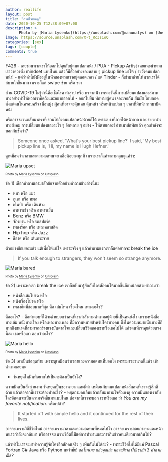 ```yaml
---
author: reallife
layout: post
title: "ถามใจเธอดู"
date: 2020-10-25 T12:38:09+07:00
description: >
      Photo by [Maria Lysenko](https://unsplash.com/@manunalys) on [Unsplash](https://unsplash.com/)
image: https://source.unsplash.com/X-t_Rc3s1oQ
categories: [sex]
tags: [couple]
comments: true
---
```

F426 - เคยชวนพวกเราให้ออกไปคุยกับผู้คนแปลกหน้า / PUA - Pickup Artist เคยแนะนำพวกเราว่าควรตั้ง mindset แบบไหน แล้วก็มีตัวอย่างของหลาย ๆ pickup line มาให้ / ระวังคนแปลกหน้า! - แต่ว่าคำนี้ยังฝังอยู่ในหัวของพวกเราอยู่ตลอดเวลา / แต่ Tinder - ก็เข้ามาช่วยให้พวกเราได้สบายใจขึ้นมาก เพราะก็แค่ swipe ซ้าย หรือ ขวา

ส่วน COVID-19 ไม่รู้ว่านี่คือเชื้อโรค คำสาป หรือ พรจากฟ้า เพราะวันนี้การเปลี่ยนแปลงและสภาพบางอย่างทำให้พวกเราคิดถึงและอยากออกไป - ออกไปยิ้ม ทักทายผู้คน เจอะเจอกัน สัมผัส โอบกอด ตั้งแต่คนในครอบครัว เพื่อนฝูง ผู้คนที่อาจจะคุ้นเคย คุ้นหน้า หรือหน้าแปลก ๆ เวลาที่มีหน้ากากมาปิดหน้า

หรืออาจจะวนกลับมาตรงที่ รวมไปถึงคนแปลกหน้าด้วยก็ได้ เพราะบางทีภายใต้หน้ากาก และ ระยะห่างทางสังคม การเปลี่ยนแปลงและอะไร ๆ อีกหลาย ๆ อย่าง - ให้ตายเถอะ! อ่านมาสักพักแล้ว คุณกำลังจะบอกกับชั้นว่า?

> Someone once asked, 'What's your best pickup line?' I said, 'My best pickup line is, 'Hi, my name is Hugh Hefner.'

ดูเหมือนว่าเวลาและความอดทนจะเหลือน้อยลงทุกที เพราะเราก็แค่จะถามคุณดูแค่ว่า:

![Maria upset](https://source.unsplash.com/xvUJ_2ctiKQ/400x275)

<sup><sub>Photo by [Maria Lysenko](https://unsplash.com/@manunalys) on [Unsplash](https://unsplash.com/)</sub></sup>

ข้อ 1) เลือกคำถามเอามาสักข้อจากตัวอย่างคำถามข้างล่างนี้นะ
- หมา หรือ แมว
- ภูเขา หรือ ทะเล
- เดินป่า หรือ เดินห้าง
- อาหารเช้า หรือ อาหารเย็น
- Benz หรือ BMW
- จักรยาน หรือ รถสปอร์ต
- เพลงร๊อค หรือ เพลงคลาสสิค
- Hip hop หรือ Jazz
- ลีลาศ หรือ เต้นกระจาย

ตัวอย่างชักเยอะแล้ว แต่เพื่อให้แน่ใจ เพราะจริง ๆ แล้วคำถามแรกเราก็แค่อยากจะ break the ice

> If you talk enough to strangers, they won't seem so strange anymore.

![Maria bared](https://source.unsplash.com/KbIZwj8d3Bo/400x275)

<sup><sub>Photo by [Maria Lysenko](https://unsplash.com/@manunalys) on [Unsplash](https://unsplash.com/)</sub></sup>

ข้อ 2) เพราะพอเรา break the ice เราก็ขยับมารู้จักกับใครสักคนให้มากขึ้นอีกหน่อยด้วยคำถามว่า
- หนังสือเล่มโปรด หรือ
- หนังเรื่องโปรด หรือ
- เพลงฮิตที่ชอบมากที่สุด คือ เล่มไหน เรื่องไหน เพลงอะไร?

คืออะไร? - คือคำตอบที่ได้จะช่วยบอกว่าคนที่เรากำลังถามคำถามอยู่ด้วยนี้เป็นคนยังไง เพราะหนังสือบางเล่ม หนังบางเรื่อง หรือเพลงบางเพลง ที่มีความหมายสำหรับใครบางคน ซึ่งในความหมายนั้นบางทีก็มากถึงขนาดที่สามารถสร้างแรงบันดาลใจและเปลี่ยนชีวิตของเขาหรือเธอไปได้ แล้วคนที่เราคุยด้วยตรงนี้ล่ะ เธอหรือเขา ตอบว่าอะไร?

![Maria hello](https://source.unsplash.com/K0pAB7aOrlk/400x275)

<sup><sub>Photo by [Maria Lysenko](https://unsplash.com/@manunalys) on [Unsplash](https://unsplash.com/)</sub></sup>

ข้อ 3) เอาเป็นข้อสุดท้าย เพราะดูเหมือนว่าเวลาและความอดทนที่บอกไง เพราะมาซะขนาดนี้แล้ว เข้าคำถามเลยนะ
- วันหยุดในฝันที่อยากให้เป็นจะต้องเป็นยังไง?

ความฝันเป็นสิ่งสวยงาม วันหยุดเป็นของหายากและมีค่า เหมือนกับคนแปลกหน้าสักคนที่เราจะรู้สึกดีด้วย แล้วต่อจากนี้เราจะต้องทำอะไร? - หยุดถามคนอื่นแล้วกลับมาถามใจตัวเองดู ความฝันของเรากับใครอีกคนจะเป็นความจริงขึ้นมาแบบไหน ต่อจากนี้เราจะบอก เขาหรือเธอ ว่า *You are my favorite notification.* หรือเปล่า?

> It started off with simple hello and it continued for the rest of their lives.

อาจจะเพราะวิถีชีวิตใหม่ อาจจะเพราะเวลาและความอดทนที่หมดไปไว อาจจะเพราะลอยกระทงและหน้าหนาวกำลังจะกลับมา หรืออาจจะเพราะชีวิตนี้มีแต่การทำงานและการกินข้าวคนเดียวมากเกินไป?

แล้วทำไมเราจะมาทำความรู้จักใครอีกสักคนจริง ๆ เพิ่มกันไม่ได้ล่ะ? - เพราะชีวิตไม่ได้มีแค่ Pascal Fortran C# Java หรือ Python นะว่ามั๊ย! *ขอโทษนะ แล้วคุณล่ะ พอจะมีเวลาให้เราสัก 3 คำถามมั๊ย!?*
